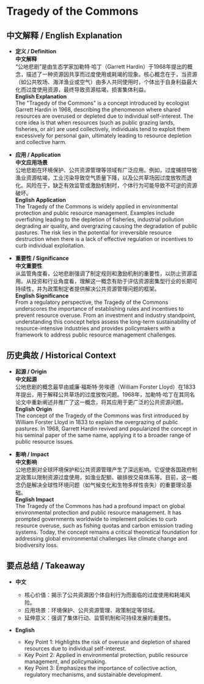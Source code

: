 # Tragedy of the Commons

## 中文解释 / English Explanation

* **定义 / Definition**  
  **中文解释**  
  “公地悲剧”是由生态学家加勒特·哈丁（Garrett Hardin）于1968年提出的概念，描述了一种资源因共享而过度使用或耗竭的现象。核心概念在于，当资源（如公共牧场、海洋渔业或空气）由多人共同使用时，个体出于自身利益最大化而过度使用资源，最终导致资源枯竭，损害集体利益。  
  **English Explanation**  
  The "Tragedy of the Commons" is a concept introduced by ecologist Garrett Hardin in 1968, describing the phenomenon where shared resources are overused or depleted due to individual self-interest. The core idea is that when resources (such as public grazing lands, fisheries, or air) are used collectively, individuals tend to exploit them excessively for personal gain, ultimately leading to resource depletion and collective harm.

* **应用 / Application**  
  **中文应用场景**  
  公地悲剧在环境保护、公共资源管理等领域有广泛应用。例如，过度捕捞导致渔业资源枯竭，工业污染导致空气质量下降，以及公共草场因过度放牧而退化。风险在于，缺乏有效监管或激励机制时，个体行为可能导致不可逆的资源破坏。  
  **English Application**  
  The Tragedy of the Commons is widely applied in environmental protection and public resource management. Examples include overfishing leading to the depletion of fisheries, industrial pollution degrading air quality, and overgrazing causing the degradation of public pastures. The risk lies in the potential for irreversible resource destruction when there is a lack of effective regulation or incentives to curb individual exploitation.

* **重要性 / Significance**  
  **中文重要性**  
  从监管角度看，公地悲剧强调了制定规则和激励机制的重要性，以防止资源滥用。从投资和行业角度看，理解这一概念有助于评估资源密集型行业的长期可持续性，并为政策制定者提供解决公共资源管理问题的框架。  
  **English Significance**  
  From a regulatory perspective, the Tragedy of the Commons underscores the importance of establishing rules and incentives to prevent resource overuse. From an investment and industry standpoint, understanding this concept helps assess the long-term sustainability of resource-intensive industries and provides policymakers with a framework to address public resource management challenges.

## 历史典故 / Historical Context

* **起源 / Origin**  
  **中文起源**  
  公地悲剧的概念最早由威廉·福斯特·劳埃德（William Forster Lloyd）在1833年提出，用于解释公共草场的过度放牧问题。1968年，加勒特·哈丁在其同名论文中重新阐述并推广了这一概念，将其应用于更广泛的公共资源问题。  
  **English Origin**  
  The concept of the Tragedy of the Commons was first introduced by William Forster Lloyd in 1833 to explain the overgrazing of public pastures. In 1968, Garrett Hardin revived and popularized the concept in his seminal paper of the same name, applying it to a broader range of public resource issues.

* **影响 / Impact**  
  **中文影响**  
  公地悲剧对全球环境保护和公共资源管理产生了深远影响。它促使各国政府制定政策以限制资源过度使用，如渔业配额、碳排放交易体系等。目前，这一概念仍是解决全球性环境问题（如气候变化和生物多样性丧失）的重要理论基础。  
  **English Impact**  
  The Tragedy of the Commons has had a profound impact on global environmental protection and public resource management. It has prompted governments worldwide to implement policies to curb resource overuse, such as fishing quotas and carbon emission trading systems. Today, the concept remains a critical theoretical foundation for addressing global environmental challenges like climate change and biodiversity loss.

## 要点总结 / Takeaway

* **中文**  
  - 核心价值：揭示了公共资源因个体自利行为而面临的过度使用和耗竭风险。  
  - 应用场景：环境保护、公共资源管理、政策制定等领域。  
  - 延伸意义：强调了集体行动、监管机制和可持续发展的重要性。  

* **English**  
  - Key Point 1: Highlights the risk of overuse and depletion of shared resources due to individual self-interest.  
  - Key Point 2: Applied in environmental protection, public resource management, and policymaking.  
  - Key Point 3: Emphasizes the importance of collective action, regulatory mechanisms, and sustainable development.